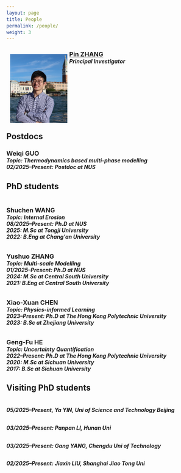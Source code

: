 ```yaml
---
layout: page
title: People
permalink: /people/
weight: 3
---
```


<!-- Dr. ZHANG annotate-->

<div>

<img src="/assets/Pin_Zhang.jpg" hspace="10" style="width:150px; height:180px; float:left; margin: 10px; margin-right: 1%; margin-bottom: 0.5em;">
<h3 style="margin-bottom:0;"> <a href="/people/pinzhang/"> Pin ZHANG </a></h3>
<h5 style="margin-top:0; margin-bottom:0;"> Principal Investigator </h5>
<a href="mailto: pinzhang@nus.edu.sg"><i class="fas fa-envelope-square fa-lg"></i></a>
<a href="https://scholar.google.com/citations?user=_4-M1mYAAAAJ&hl=en" target="_blank"><i class="ai ai-google-scholar-square ai-lg"></i></a>
<a href="https://www.linkedin.com/in/pin-zhang-086579278/" target="_blank"><i class="fab fab fa-linkedin fa-lg"></i></a>
<a href="https://github.com/PinZhang3" target="_blank"><i class="fab fa-github-square fa-lg"></i></a>

</div>  

<p style="clear: both;">

<div> 
  
<h2><strong>Postdocs</strong></h2>

</div>  

<h3 style="margin-bottom:0;"> Weiqi GUO </h3>
<h5 style="margin-top:0; margin-bottom:0;"> Topic: Thermodynamics based multi-phase modelling </h5>
<h5 style="margin-top:0; margin-bottom:0;"> 02/2025–Present: Postdoc at NUS </h5>

<p style="clear: both;">

<div> 
  
<h2><strong>PhD students</strong></h2>

</div>  

<!-- Wrapper for all PhD students -->
<div style="display: flex; justify-content: space-between; gap: 10px; flex-wrap: wrap;">

  <!-- Student 1 -->
  <div style="flex: 1; min-width: 250px;">
    <h3 style="margin-bottom:0;">Shuchen WANG</h3>
    <h5 style="margin-top:0; margin-bottom:0;">Topic: Internal Erosion</h5>
    <h5 style="margin-top:0; margin-bottom:0;">08/2025–Present: Ph.D at NUS</h5>
    <h5 style="margin-top:0; margin-bottom:0;">2025: M.Sc at Tongji University</h5>
    <h5 style="margin-top:0; margin-bottom:0;">2022: B.Eng at Chang'an University</h5>
  </div>

  <!-- Student 1 -->
  <div style="flex: 1; min-width: 250px;">
    <h3 style="margin-bottom:0;">Yushuo ZHANG</h3>
    <h5 style="margin-top:0; margin-bottom:0;">Topic: Multi-scale Modelling</h5>
    <h5 style="margin-top:0; margin-bottom:0;">01/2025–Present: Ph.D at NUS</h5>
    <h5 style="margin-top:0; margin-bottom:0;">2024: M.Sc at Central South University</h5>
    <h5 style="margin-top:0; margin-bottom:0;">2021: B.Eng at Central South University</h5>
  </div>

  <!-- Student 2 -->
  <div style="flex: 1; min-width: 250px;">
    <h3 style="margin-bottom:0;">Xiao-Xuan CHEN</h3>
    <h5 style="margin-top:0; margin-bottom:0;">Topic: Physics-informed Learning</h5>
    <h5 style="margin-top:0; margin-bottom:0;">2023–Present: Ph.D at The Hong Kong Polytechnic University</h5>
    <h5 style="margin-top:0; margin-bottom:0;">2023: B.Sc at Zhejiang University</h5>
  </div>

  <!-- Student 3 -->
  <div style="flex: 1; min-width: 250px;">
    <h3 style="margin-bottom:0;">Geng-Fu HE</h3>
    <h5 style="margin-top:0; margin-bottom:0;">Topic: Uncertainty Quantification</h5>
    <h5 style="margin-top:0; margin-bottom:0;">2022–Present: Ph.D at The Hong Kong Polytechnic University</h5>
    <h5 style="margin-top:0; margin-bottom:0;">2020: M.Sc at Sichuan University</h5>
    <h5 style="margin-top:0; margin-bottom:0;">2017: B.Sc at Sichuan University</h5>
  </div>

</div>

<div>
  
<h2><strong>Visiting PhD students</strong></h2>

</div>

<!-- Wrapper for all Visiting PhD students -->
<div style="display: flex; justify-content: space-between; gap: 10px; flex-wrap: wrap;">
  
  <div style="flex: 1; min-width: 250px;">
    <h5 style="margin-bottom:0;">05/2025–Present, Ya YIN, Uni of Science and Technology Beijing</h5>
  </div>
  
  <div style="flex: 1; min-width: 250px;">
    <h5 style="margin-bottom:0;">03/2025–Present: Panpan LI, Hunan Uni</h5>
  </div>

  <div style="flex: 1; min-width: 250px;">
  <h5 style="margin-bottom:0;">03/2025–Present: Gang YANG, Chengdu Uni of Technology</h5>
  </div>

  <div style="flex: 1; min-width: 250px;">
  <h5 style="margin-bottom:0;">02/2025–Present: Jiaxin LIU, Shanghai Jiao Tong Uni</h5>
  </div>

</div>  

<p style="clear: both;">

